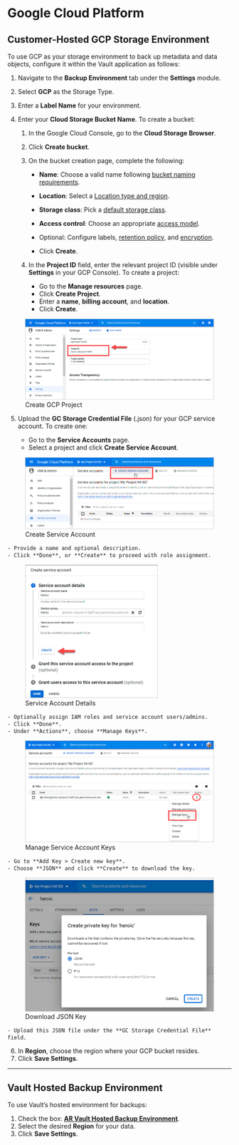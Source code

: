 # Google Cloud Platform

## Customer-Hosted GCP Storage Environment <a href="#customer-hosted-gcp-storage-environment" id="customer-hosted-gcp-storage-environment"></a>

To use GCP as your storage environment to back up metadata and data objects, configure it within the Vault application as follows:

1. Navigate to the **Backup Environment** tab under the **Settings** module.
2. Select **GCP** as the Storage Type.
3. Enter a **Label Name** for your environment.
4. Enter your **Cloud Storage Bucket Name**. To create a bucket:

    1. In the Google Cloud Console, go to the **Cloud Storage Browser**.
    2. Click **Create bucket**.
    3. On the bucket creation page, complete the following:

       - **Name**: Choose a valid name following [bucket naming requirements](https://cloud.google.com/storage/docs/naming-buckets).
       - **Location**: Select a [Location type and region](https://cloud.google.com/storage/docs/locations).
       - **Storage class**: Pick a [default storage class](https://cloud.google.com/storage/docs/storage-classes).
       - **Access control**: Choose an appropriate [access model](https://cloud.google.com/storage/docs/access-control).
       - Optional: Configure labels, [retention policy](https://cloud.google.com/storage/docs/bucket-lock), and [encryption](https://cloud.google.com/storage/docs/encryption).

       - Click **Create**.

    4. In the **Project ID** field, enter the relevant project ID (visible under **Settings** in your GCP Console). To create a project:

       - Go to the **Manage resources** page.
       - Click **Create Project**.
       - Enter a **name**, **billing account**, and **location**.
       - Click **Create**.

<figure>
  <img src="../../../../.gitbook/assets/image (100) (1).png" alt="Creating a GCP Project">
  <figcaption>Create GCP Project</figcaption>
</figure>

5. Upload the **GC Storage Credential File** (.json) for your GCP service account. To create one:

    - Go to the **Service Accounts** page.
    - Select a project and click **Create Service Account**.

<figure>
  <img src="../../../../.gitbook/assets/image (101) (1).png" alt="Creating a GCP service account">
  <figcaption>Create Service Account</figcaption>
</figure>

    - Provide a name and optional description.
    - Click **Done**, or **Create** to proceed with role assignment.

<figure>
  <img src="../../../../.gitbook/assets/image (103) (1).png" alt="GCP service account info form" width="298">
  <figcaption>Service Account Details</figcaption>
</figure>

    - Optionally assign IAM roles and service account users/admins.
    - Click **Done**.
    - Under **Actions**, choose **Manage Keys**.

<figure>
  <img src="../../../../.gitbook/assets/image (104) (1).png" alt="Manage keys for service account" width="563">
  <figcaption>Manage Service Account Keys</figcaption>
</figure>

    - Go to **Add Key > Create new key**.
    - Choose **JSON** and click **Create** to download the key.

<figure>
  <img src="../../../../.gitbook/assets/image (105) (1).png" alt="Create and download GCP service account key" width="546">
  <figcaption>Download JSON Key</figcaption>
</figure>

    - Upload this JSON file under the **GC Storage Credential File** field.

6. In **Region**, choose the region where your GCP bucket resides.
7. Click **Save Settings**.

---

## Vault Hosted Backup Environment <a href="#vault-hosted-backup-environment" id="vault-hosted-backup-environment"></a>

To use Vault’s hosted environment for backups:

1. Check the box: [**AR Vault Hosted Backup Environment**](https://www.autorabit.com/products/vault-data-backup-recovery/).
2. Select the desired **Region** for your data.
3. Click **Save Settings**.
